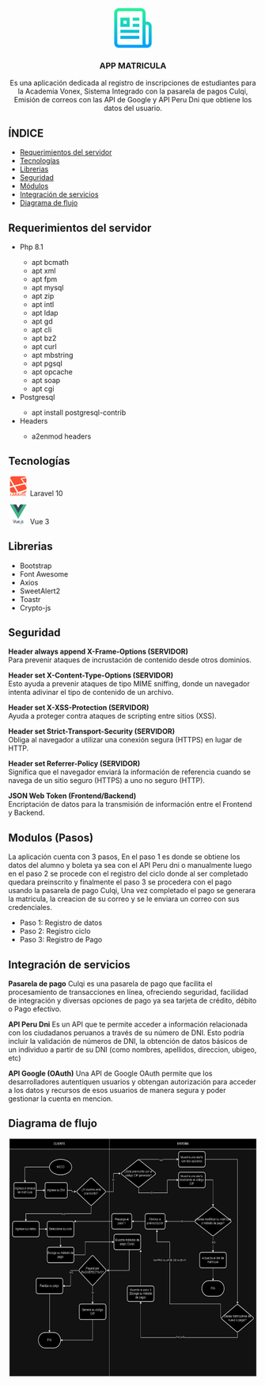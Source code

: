 <div align="center">
<a href="https://matricula.vonex.edu.pe/">
    <img src="logo.png" alt="Logo" width="80" height="80">
  </a>
<h3 align="center">APP MATRICULA</h3>
<p>
Es una aplicación dedicada al registro de inscripciones de estudiantes para la Academia Vonex, Sistema Integrado con la pasarela de pagos Culqi, Emisión de correos con las API de Google y API Peru Dni que obtiene los datos del usuario.
</p>
</div>

## ÍNDICE
<ul>
    <li><a href="#requerimientos">Requerimientos del servidor</a></li>
    <li><a href="#tecnologia">Tecnologías</a></li>
    <li><a href="#librerias">Librerias</a></li>
    <li><a href="#seguridad">Seguridad</a></li>
    <li><a href="#modulos">Módulos</a></li>
    <li><a href="#pasarela">Integración de servicios</a></li>
    <li><a href="#diagrama">Diagrama de flujo</a></li>
  </ul>

## Requerimientos del servidor
<ul>
    <li>Php 8.1</li>
		<ul>
			<li>apt bcmath</li>
			<li>apt xml</li>
			<li>apt fpm</li>
			<li>apt mysql</li>
			<li>apt zip</li>
			<li>apt intl</li>
			<li>apt ldap</li>
			<li>apt gd</li>
			<li>apt cli</li>
			<li>apt bz2</li>
			<li>apt curl</li>
			<li>apt mbstring</li>
			<li>apt pgsql</li>
			<li>apt opcache</li>
			<li>apt soap</li>
			<li>apt cgi</li>
		</ul>
    <li>Postgresql</li>
		<ul>
			<li>apt install postgresql-contrib</li>
		</ul>
    <li>Headers</li>
		<ul>
			<li>a2enmod headers</li>
		</ul>
  </ul>

## Tecnologías
<img src="https://raw.githubusercontent.com/devicons/devicon/master/icons/laravel/laravel-plain-wordmark.svg" alt="laravel" width="40" height="40"/> Laravel 10

<img src="https://raw.githubusercontent.com/devicons/devicon/master/icons/vuejs/vuejs-original-wordmark.svg" alt="vuejs" width="40" height="40"/> Vue 3

## Librerias
<ul>
    <li>Bootstrap</li>
	<li>Font Awesome</li>
	<li>Axios</li>
	<li>SweetAlert2</li>
	<li>Toastr</li>
	<li>Crypto-js</li>
</ul>

## Seguridad
<p>
<b>Header always append X-Frame-Options (SERVIDOR)</b><br>
Para prevenir ataques de incrustación de contenido desde otros dominios.
</p>
<p>
<b>Header set X-Content-Type-Options (SERVIDOR)</b><br>
Esto ayuda a prevenir ataques de tipo MIME sniffing, donde un navegador intenta adivinar el tipo de contenido de un archivo.
</p>
<p>
<b>Header set X-XSS-Protection (SERVIDOR)</b><br>
Ayuda a proteger contra ataques de scripting entre sitios (XSS).
</p>
<p>
<b>Header set Strict-Transport-Security (SERVIDOR)</b><br>
Obliga al navegador a utilizar una conexión segura (HTTPS) en lugar de HTTP.
</p>
<p>
<b>Header set Referrer-Policy (SERVIDOR)</b><br>
Significa que el navegador enviará la información de referencia cuando se navega de un sitio seguro (HTTPS) a uno no seguro (HTTP).
</p>
<p>
<b>JSON Web Token (Frontend/Backend)</b><br>
Encriptación de datos para la transmisión de información entre el Frontend y Backend.
</p>

## Modulos (Pasos)
<p>
La aplicación cuenta con 3 pasos, En el paso 1 es donde se obtiene los datos del alumno y boleta ya sea con el API Peru dni o manualmente luego en el paso 2 se procede con el registro del ciclo donde al ser completado quedara preinscrito y finalmente el paso 3 se procedera con el pago usando la pasarela de pago Culqi, Una vez completado el pago se generara la matricula, la creacion de su correo y se le enviara un correo con sus credenciales.
</p>
<ul>
	<li>Paso 1: Registro de datos</li>
	<li>Paso 2: Registro ciclo</li>
	<li>Paso 3: Registro de Pago</li>
</ul>

## Integración de servicios 
<p>
<b>Pasarela de pago</b>
Culqi es una pasarela de pago que facilita el procesamiento de transacciones en línea, ofreciendo seguridad, facilidad de integración y diversas opciones de pago ya sea tarjeta de crédito, débito o Pago efectivo. 
</p>
<p>
<b>API Peru Dni</b>
Es un API que te permite acceder a información relacionada con los ciudadanos peruanos a través de su número de DNI. Esto podría incluir la validación de números de DNI, la obtención de datos básicos de un individuo a partir de su DNI (como nombres, apellidos, direccion, ubigeo, etc)
</p>
<p>
<b>API Google (OAuth)</b>
Una API de Google OAuth permite que los desarrolladores autentiquen usuarios y obtengan autorización para acceder a los datos y recursos de esos usuarios de manera segura y poder gestionar la cuenta en mencion.
</p>


## Diagrama de flujo

<div align="center">
    <img src="diagrama.jpg" alt="Logo" width="500" height="480">
</div>
